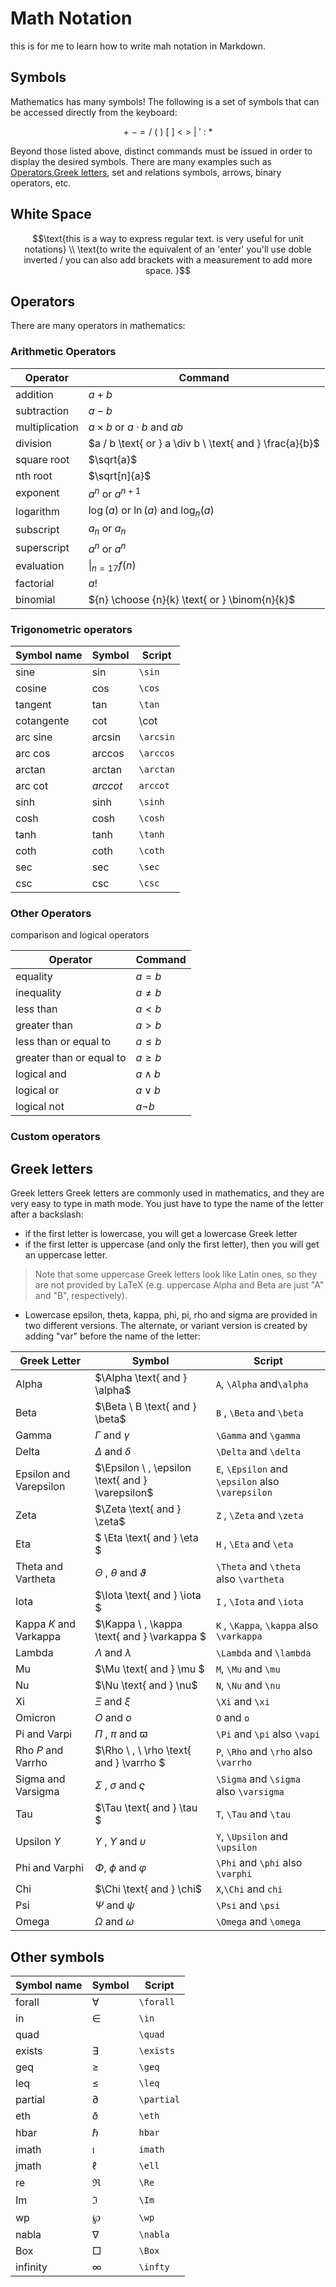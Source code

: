 # Math Notation

this is for me to learn how to write mah notation in Markdown.

## Symbols

Mathematics has many symbols! The following is a set of symbols that can be
accessed directly from the keyboard:

```math
+ \ - \ = \! \ / \ ( \ ) \ [ \ ] \ < \ > \ | \ ' \ : \ *
```

Beyond those listed above, distinct commands must be issued in order to display
the desired symbols. There are many examples such as
[Operators](#operators),[Greek letters](#greek-letters), set and relations
symbols, arrows, binary operators, etc.

## White Space

```math
\text{this is a way to express regular text. is very useful for unit notations} \\
\text{to write the equivalent of an 'enter' you'll use doble inverted / you can also add brackets with a measurement to add more space.  }
```

## Operators

There are many operators in mathematics:

### Arithmetic Operators

| Operator       | Command                                                   |
| -------------- | --------------------------------------------------------- |
| addition       | $`a + b`$                                                 |
| subtraction    | $`a - b`$                                                 |
| multiplication | $`a \times b \text{ or } a \cdot b \text{ and } a b`$     |
| division       | $`a / b \text{ or } a \div b \ \text{ and } \frac{a}{b}`$ |
| square root    | $`\sqrt{a}`$                                              |
| nth root       | $`\sqrt[n]{a}`$                                           |
| exponent       | $`a^n \text{ or } a^{n + 1}`$                             |
| logarithm      | $`\log(a) \text{ or } \ln(a) \text{ and } \log_n(a)`$     |
| subscript      | $`a_{n} \text{ or } a_n`$                                 |
| superscript    | $`a^{n} \text{ or } a^n`$                                 |
| evaluation     | $`\|_{n=17} f(n)`$                                        |
| factorial      | $`a!             `$                                       |
| binomial       | $`{n} \choose {n}{k} \text{ or } \binom{n}{k}`$           |

### Trigonometric operators

| Symbol name | Symbol      | Script    |
| ----------- | ----------- | --------- |
| sine        | $`\sin`$    | `\sin`    |
| cosine      | $`\cos`$    | `\cos`    |
| tangent     | $`\tan`$    | `\tan`    |
| cotangente  | $\cot$      | \cot      |
| arc sine    | $`\arcsin`$ | `\arcsin` |
| arc cos     | $`\arccos`$ | `\arccos` |
| arctan      | $`\arctan`$ | `\arctan` |
| arc cot     | $`arccot`$  | `arccot`  |
| sinh        | $`\sinh`$   | `\sinh`   |
| cosh        | $`\cosh`$   | `\cosh`   |
| tanh        | $`\tanh`$   | `\tanh`   |
| coth        | $`\coth`$   | `\coth`   |
| sec         | $`\sec`$    | `\sec`    |
| csc         | $`\csc`$    | `\csc`    |

### Other Operators

comparison and logical operators

| Operator                 | Command       |
| ------------------------ | ------------- |
| equality                 | $`a = b`$     |
| inequality               | $`a \neq b`$  |
| less than                | $`a < b`$     |
| greater than             | $`a > b`$     |
| less than or equal to    | $`a \leq b`$  |
| greater than or equal to | $`a \geq b`$  |
| logical and              | $`a \land b`$ |
| logical or               | $`a \lor b`$  |
| logical not              | $`a \lnot b`$ |

### Custom operators

## Greek letters

Greek letters Greek letters are commonly used in mathematics, and they are very
easy to type in math mode. You just have to type the name of the letter after a
backslash:

-   if the first letter is lowercase, you will get a lowercase Greek letter
-   if the first letter is uppercase (and only the first letter), then you will
    get an uppercase letter.

> Note that some uppercase Greek letters look like Latin ones, so they are not
> provided by LaTeX (e.g. uppercase Alpha and Beta are just "A" and "B",
> respectively).

-   Lowercase epsilon, theta, kappa, phi, pi, rho and sigma are provided in two
    different versions. The alternate, or variant version is created by adding
    "var" before the name of the letter:

| Greek Letter             | Symbol                                             | Script                                            |
| ------------------------ | -------------------------------------------------- | ------------------------------------------------- |
| Alpha                    | $`\Alpha \text{ and } \alpha`$                     | `A`, `\Alpha` and`\alpha`                         |
| Beta                     | $`\Beta \ B \text{ and } \beta`$                   | `B` , `\Beta` and `\beta`                         |
| Gamma                    | $`\Gamma \text{ and } \gamma`$                     | `\Gamma` and `\gamma`                             |
| Delta                    | $`\Delta \text{ and } \delta`$                     | `\Delta` and `\delta`                             |
| Epsilon and Varepsilon   | $`\Epsilon \ , \epsilon \text{ and } \varepsilon`$ | `E`, `\Epsilon` and `\epsilon` also `\varepsilon` |
| Zeta                     | $`\Zeta \text{ and } \zeta`$                       | `Z` , `\Zeta` and `\zeta`                         |
| Eta                      | $` \Eta \text{ and } \eta `$                       | `H` , `\Eta` and `\eta`                           |
| Theta and Vartheta       | $`\Theta \ , \ \theta \text{ and } \vartheta`$     | `\Theta` and `\theta` also `\vartheta`            |
| Iota                     | $`\Iota \text{ and } \iota `$                      | `I` , `\Iota` and `\iota`                         |
| Kappa $`K`$ and Varkappa | $`\Kappa \ , \kappa \text{ and } \varkappa `$      | `K` , `\Kappa`, `\kappa` also `\varkappa`         |
| Lambda                   | $` \Lambda \text{ and } \lambda`$                  | `\Lambda` and `\lambda`                           |
| Mu                       | $`\Mu \text{ and } \mu `$                          | `M`, `\Mu` and `\mu`                              |
| Nu                       | $`\Nu \text{ and } \nu`$                           | `N`, `\Nu` and `\nu`                              |
| Xi                       | $`\Xi \text{ and } \xi`$                           | `\Xi` and `\xi`                                   |
| Omicron                  | $`O \text{ and } o`$                               | `O` and `o`                                       |
| Pi and Varpi             | $` \Pi \ , \ \pi \text{ and } \varpi `$            | `\Pi` and `\pi` also `\vapi`                      |
| Rho $`P`$ and Varrho     | $`\Rho \ , \ \rho \text{ and } \varrho `$          | `P`, `\Rho` and `\rho` also `\varrho`             |
| Sigma and Varsigma       | $`\Sigma \ , \ \sigma \text{ and } \varsigma`$     | `\Sigma` and `\sigma` also `\varsigma`            |
| Tau                      | $`\Tau \text{ and } \tau `$                        | `T`, `\Tau` and `\tau`                            |
| Upsilon $`Y`$            | $` Y \ , \ \Upsilon \text{ and } \upsilon `$       | `Y`, `\Upsilon` and `\upsilon`                    |
| Phi and Varphi           | $`\Phi , \ \phi \text{ and } \varphi `$            | `\Phi` and `\phi` also `\varphi`                  |
| Chi                      | $`\Chi \text{ and } \chi`$                         | `X`,`\Chi` and `chi`                              |
| Psi                      | $`\Psi \text{ and }\psi `$                         | `\Psi` and `\psi`                                 |
| Omega                    | $`\Omega \text{ and } \omega`$                     | `\Omega` and `\omega`                             |

## Other symbols

| Symbol name | Symbol       | Script     |
| ----------- | ------------ | ---------- |
| forall      | $`\forall`$  | `\forall`  |
| in          | $`\in`$      | `\in`      |
| quad        | $`\quad`$    | `\quad`    |
| exists      | $`\exists`$  | `\exists`  |
| geq         | $`\geq`$     | `\geq`     |
| leq         | $`\leq`$     | `\leq`     |
| partial     | $`\partial`$ | `\partial` |
| eth         | $`\eth`$     | `\eth`     |
| hbar        | $`\hbar`$    | `hbar`     |
| imath       | $`\imath`$   | `imath`    |
| jmath       | $`\ell`$     | `\ell`     |
| re          | $`\Re`$      | `\Re`      |
| Im          | $`\Im`$      | `\Im`      |
| wp          | $`\wp`$      | `\wp`      |
| nabla       | $`\nabla`$   | `\nabla`   |
| Box         | $`\Box`$     | `\Box`     |
| infinity    | $`\infty`$   | `\infty`   |
